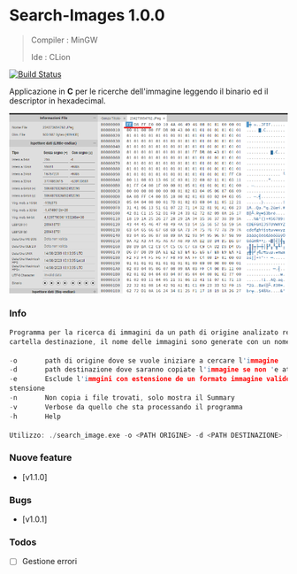 # Search-Images 1.0.0
> Compiler : MinGW
> 
> Ide      : CLion

[![Build Status](https://travis-ci.org/joemccann/dillinger.svg?branch=master)](https://#)

Applicazione  in <strong>C</strong> per le ricerche dell'immagine leggendo il binario ed il descriptor in hexadecimal.

[![monitor-ui](https://github.com/peruvianit/search-images/blob/develop/wiki/hexEd.png)](https://#)

### Info

```c
Programma per la ricerca di immagini da un path di origine analizato recursivamente e l'immagini trovate vengono copiate su una
cartella destinazione, il nome delle immagini sono generate con un nome univoco e concatenati con il formato del file.

-o       path di origine dove se vuole iniziare a cercare l'immagine
-d       path destinazione dove saranno copiate l'immagine se non 'e attiva l'opzione -n
-e       Esclude l'immgini con estensione de un formato immagine valido e cerca su file con estensione diversa o senza e
stensione
-n       Non copia i file trovati, solo mostra il Summary
-v       Verbose da quello che sta processando il programma
-h       Help

Utilizzo: ./search_image.exe -o <PATH ORIGINE> -d <PATH DESTINAZIONE> [-e] [-n] [-v] [-h]
```
### Nuove feature

- [v1.1.0] 

### Bugs

- [v1.0.1] 

### Todos

- [ ] Gestione errori
